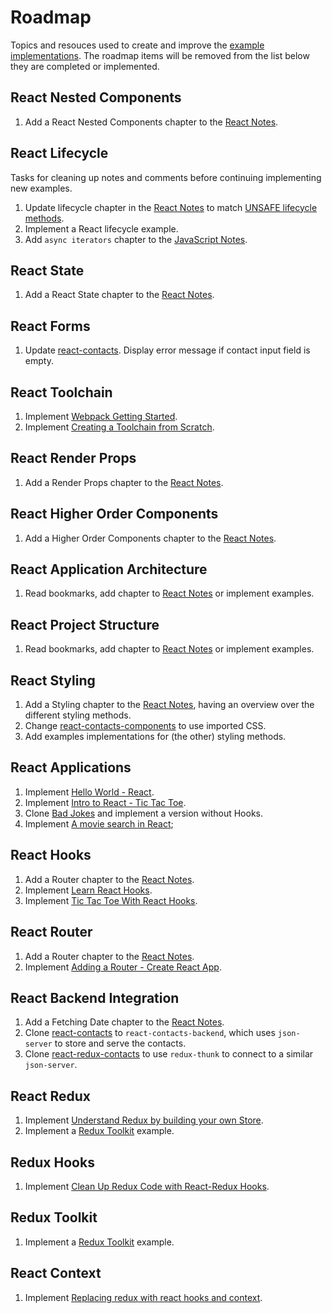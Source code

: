 # Roadmap

Topics and resouces used to create and improve the [example implementations](../examples/README.md). The roadmap items will be removed from the list below they are completed or implemented.

## React Nested Components

1. Add a React Nested Components chapter to the [React Notes](./react-redux.md).

## React Lifecycle

Tasks for cleaning up notes and comments before continuing implementing new examples.

1. Update lifecycle chapter in the [React Notes](./react-redux.md) to match [UNSAFE lifecycle methods](https://reactjs.org/docs/react-component.html#unsafe_componentwillreceiveprops).
2. Implement a React lifecycle example.
3. Add `async iterators` chapter to the [JavaScript Notes](./javascript.md).

## React State

1. Add a React State chapter to the [React Notes](./react-redux.md).

## React Forms

1. Update [react-contacts](../examples/react-contacts/). Display error message if contact input field is empty.

## React Toolchain

1. Implement [Webpack Getting Started](https://webpack.js.org/guides/getting-started).
2. Implement [Creating a Toolchain from Scratch](https://blog.usejournal.com/creating-a-react-app-from-scratch-f3c693b84658).

## React Render Props

1. Add a Render Props chapter to the [React Notes](./react-redux.md).

## React Higher Order Components

1. Add a Higher Order Components chapter to the [React Notes](./react-redux.md).

## React Application Architecture

1. Read bookmarks, add chapter to [React Notes](./react-redux.md) or implement examples.

## React Project Structure

1. Read bookmarks, add chapter to [React Notes](./react-redux.md) or implement examples.

## React Styling

1. Add a Styling chapter to the [React Notes](./react-redux.md), having an overview over the different styling methods.
2. Change [react-contacts-components](../examples/react-contacts-components/) to use imported CSS.
3. Add examples implementations for (the other) styling methods.

## React Applications

1. Implement [Hello World - React](https://reactjs.org/docs/hello-world.html).
2. Implement [Intro to React - Tic Tac Toe](https://reactjs.org/tutorial/tutorial.html).
3. Clone [Bad Jokes](https://github.com/giteden/bad-jokes) and implement a version without Hooks.
4. Implement [A movie search in React](https://scrimba.com/course/greactmovie?utm_source=newsletter&utm_medium=email&utm_campaign=greactmovie_mainlist_launch);

## React Hooks

1. Add a Router chapter to the [React Notes](./react-redux.md).
2. Implement [Learn React Hooks](https://scrimba.com/g/greacthooks).
3. Implement [Tic Tac Toe With React Hooks](https://reactjs.org/tutorial/tutorial.html).

## React Router

1. Add a Router chapter to the [React Notes](./react-redux.md).
2. Implement [Adding a Router - Create React App](https://create-react-app.dev/docs/adding-a-router).

## React Backend Integration

1. Add a Fetching Date chapter to the [React Notes](./react-redux.md).
2. Clone [react-contacts](../examples/react-contacts/) to `react-contacts-backend`, which uses `json-server` to store and serve the contacts.
3. Clone [react-redux-contacts](../examples/react-redux-contacts/) to use `redux-thunk` to connect to a similar `json-server`.

## React Redux

1. Implement [Understand Redux by building your own Store](https://toddmotto.com/redux-typescript-store).
2. Implement a [Redux Toolkit](https://redux-toolkit.js.org/) example.

## Redux Hooks

1. Implement [Clean Up Redux Code with React-Redux Hooks](https://medium.com/swlh/clean-up-redux-code-with-react-redux-hooks-71587cfcf87a).

## Redux Toolkit

1. Implement a [Redux Toolkit](https://redux-toolkit.js.org/) example.

## React Context

1. Implement [Replacing redux with react hooks and context](https://medium.com/octopus-labs-london/replacing-redux-with-react-hooks-and-context-part-1-11b72ffdb533).
